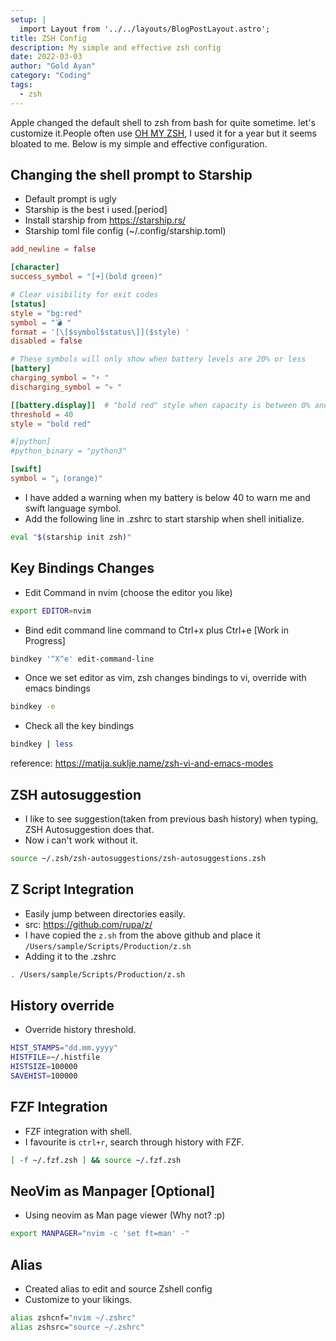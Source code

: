 ```yaml
---
setup: |
  import Layout from '../../layouts/BlogPostLayout.astro';
title: ZSH Config
description: My simple and effective zsh config
date: 2022-03-03
author: "Gold Ayan"
category: "Coding"
tags:
  - zsh
---
```


Apple changed the default shell to zsh from bash for quite sometime. let's
customize it.People often use [OH MY ZSH](https://ohmyz.sh/), I used it for a year but it seems bloated to
me. Below is my simple and effective configuration.

<!-- more -->

## Changing the shell prompt to **Starship**

- Default prompt is ugly
- Starship is the best i used.[period]
- Install starship from https://starship.rs/
- Starship toml file config (~/.config/starship.toml)

```toml
add_newline = false

[character]
success_symbol = "[➜](bold green)"

# Clear visibility for exit codes
[status]
style = "bg:red"
symbol = "💣 "
format = '[\[$symbol$status\]]($style) '
disabled = false

# These symbols will only show when battery levels are 20% or less
[battery]
charging_symbol = "⚡️ "
discharging_symbol = "💀 "

[[battery.display]]  # "bold red" style when capacity is between 0% and 20%
threshold = 40
style = "bold red"

#[python]
#python_binary = "python3"

[swift]
symbol = "ﯣ (orange)"
```

- I have added a warning when my battery is below 40 to warn me and swift language symbol.
- Add the following line in .zshrc to start starship when shell initialize.

```sh
eval "$(starship init zsh)"
```

## Key Bindings Changes

- Edit Command in nvim (choose the editor you like)

```sh
export EDITOR=nvim
```

- Bind edit command line command to Ctrl+x plus Ctrl+e [Work in Progress]

```sh
bindkey '^X^e' edit-command-line
```

- Once we set editor as vim, zsh changes bindings to vi, override with emacs bindings

```sh
bindkey -e
```

- Check all the key bindings

```sh
bindkey | less
```

reference: https://matija.suklje.name/zsh-vi-and-emacs-modes

## ZSH autosuggestion

- I like to see suggestion(taken from previous bash history) when typing, ZSH Autosuggestion does that.
- Now i can't work without it.

```sh
source ~/.zsh/zsh-autosuggestions/zsh-autosuggestions.zsh
```

## Z Script Integration

- Easily jump between directories easily.
- src: https://github.com/rupa/z/
- I have copied the `z.sh` from the above github and place it `/Users/sample/Scripts/Production/z.sh`
- Adding it to the .zshrc

```sh
. /Users/sample/Scripts/Production/z.sh
```

## History override

- Override history threshold.

```sh
HIST_STAMPS="dd.mm.yyyy"
HISTFILE=~/.histfile
HISTSIZE=100000
SAVEHIST=100000
```

## FZF Integration

- FZF integration with shell.
- I favourite is `ctrl+r`, search through history with FZF.

```sh
[ -f ~/.fzf.zsh ] && source ~/.fzf.zsh
```

## NeoVim as Manpager [Optional]

- Using neovim as Man page viewer (Why not? :p)

```sh
export MANPAGER="nvim -c 'set ft=man' -"
```

## Alias

- Created alias to edit and source Zshell config
- Customize to your likings.

```sh
alias zshcnf="nvim ~/.zshrc"
alias zshsrc="source ~/.zshrc"
```
